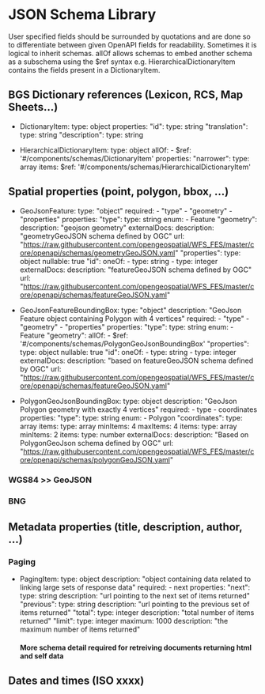 # JSON Schema Library


User specified fields should be surrounded by quotations and are done so to differentiate between given OpenAPI fields for readability.
Sometimes it is logical to inherit schemas. allOf allows schemas to embed another schema as a subschema using the $ref syntax e.g. HierarchicalDictionaryItem contains the fields present in a DictionaryItem. 



## BGS Dictionary references (Lexicon, RCS, Map Sheets...)

* DictionaryItem:
      type: object
      properties:
        "id":
          type: string
        "translation":
          type: string
        "description":
          type: string
          
* HierarchicalDictionaryItem:
      type: object
      allOf:
      - $ref: '#/components/schemas/DictionaryItem'
      properties:
        "narrower":
          type: array
          items:
            $ref: '#/components/schemas/HierarchicalDictionaryItem'
                    
## Spatial properties (point, polygon, bbox, ...)
                      
* GeoJsonFeature:
      type: "object"
      required:
        - "type"
        - "geometry"
        - "properties"
      properties:
        "type":
          type: string
          enum:
          - Feature
        "geometry":
          description: "geojson geometry"
          externalDocs:
            description: "geometryGeoJSON schema defined by OGC"
            url: "https://raw.githubusercontent.com/opengeospatial/WFS_FES/master/core/openapi/schemas/geometryGeoJSON.yaml"
        "properties":
          type: object
          nullable: true
        "id":
          oneOf:
          - type: string
          - type: integer
      externalDocs:
        description: "featureGeoJSON schema defined by OGC"
        url: "https://raw.githubusercontent.com/opengeospatial/WFS_FES/master/core/openapi/schemas/featureGeoJSON.yaml"
        
* GeoJsonFeatureBoundingBox:
      type: "object"
      description: "GeoJson Feature object containing Polygon with 4 vertices"
      required:
        - "type"
        - "geometry"
        - "properties"
      properties:
        "type":
          type: string
          enum:
          - Feature
        "geometry":
          allOf:
          - $ref: '#/components/schemas/PolygonGeoJsonBoundingBox'
        "properties":
          type: object
          nullable: true
        "id":
          oneOf:
          - type: string
          - type: integer
      externalDocs:
        description: "based on featureGeoJSON schema defined by OGC"
        url: "https://raw.githubusercontent.com/opengeospatial/WFS_FES/master/core/openapi/schemas/featureGeoJSON.yaml"
        
        
* PolygonGeoJsonBoundingBox:
      type: object
      description: "GeoJson Polygon geometry with exactly 4 vertices"
      required:
        - type
        - coordinates
      properties:
        "type":
          type: string
          enum:
            - Polygon
        "coordinates":
          type: array
          items:
            type: array
            minItems: 4
            maxItems: 4
            items:
              type: array
              minItems: 2
              items:
                type: number
      externalDocs:
        description: "Based on PolygonGeoJson schema defined by OGC"
        url: "https://raw.githubusercontent.com/opengeospatial/WFS_FES/master/core/openapi/schemas/polygonGeoJSON.yaml"

### WGS84 >> GeoJSON

### BNG

## Metadata properties (title, description, author, ...)

### Paging

* PagingItem:
      type: object
      description: "object containing data related to linking large sets of response data"
      required: 
        - next
      properties:
        "next":
          type: string
          description: "url pointing to the next set of items returned"
        "previous":
          type: string
          description: "url pointing to the previous set of items returned"
        "total":
          type: integer
          description: "total number of items returned"
        "limit":
          type: integer
          maximum: 1000
          description: "the maximum number of items returned"
    #### More schema detail required for retreiving documents returning html and self data

## Dates and times (ISO xxxx)